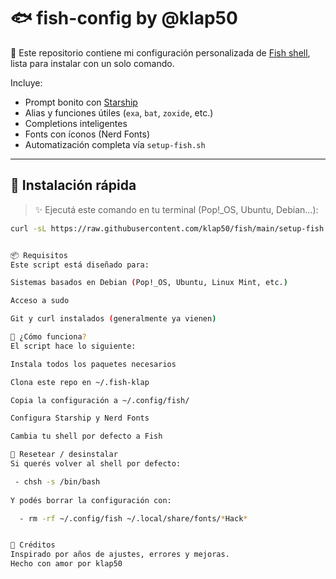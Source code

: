 # 🐟 fish-config by @klap50

🎨 Este repositorio contiene mi configuración personalizada de [Fish shell](https://fishshell.com/), lista para instalar con un solo comando.

Incluye:

- Prompt bonito con [Starship](https://starship.rs/)
- Alias y funciones útiles (`exa`, `bat`, `zoxide`, etc.)
- Completions inteligentes
- Fonts con íconos (Nerd Fonts)
- Automatización completa vía `setup-fish.sh`

---

## 🚀 Instalación rápida

> ✨ Ejecutá este comando en tu terminal (Pop!_OS, Ubuntu, Debian...):

```bash
curl -sL https://raw.githubusercontent.com/klap50/fish/main/setup-fish.sh | bash


📦 Requisitos
Este script está diseñado para:

Sistemas basados en Debian (Pop!_OS, Ubuntu, Linux Mint, etc.)

Acceso a sudo

Git y curl instalados (generalmente ya vienen)

🧠 ¿Cómo funciona?
El script hace lo siguiente:

Instala todos los paquetes necesarios

Clona este repo en ~/.fish-klap

Copia la configuración a ~/.config/fish/

Configura Starship y Nerd Fonts

Cambia tu shell por defecto a Fish

🧼 Resetear / desinstalar
Si querés volver al shell por defecto:

 - chsh -s /bin/bash
 
Y podés borrar la configuración con:

  - rm -rf ~/.config/fish ~/.local/share/fonts/*Hack*


🤝 Créditos
Inspirado por años de ajustes, errores y mejoras.
Hecho con amor por klap50
